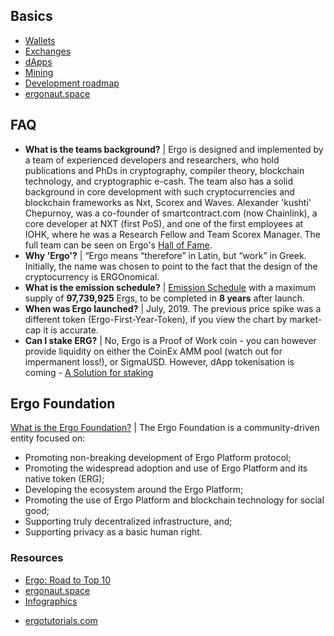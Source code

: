 ## Basics
- [Wallets](https://ergoplatform.org/en/wallets/)
- [Exchanges](https://ergoplatform.org/en/exchanges/)
- [dApps](https://sigmaverse.io/)
- [Mining](https://ergonaut.space/Mining)
- [Development roadmap](https://ergonaut.space/en/roadmap)
- [ergonaut.space](https://ergonaut.space/en/home)

## FAQ 
- **What is the teams background?** | Ergo is designed and implemented by a team of experienced developers and researchers, who hold publications and PhDs in cryptography, compiler theory, blockchain technology, and cryptographic e-cash. The team also has a solid background in core development with such cryptocurrencies and blockchain frameworks as Nxt, Scorex and Waves. Alexander 'kushti' Chepurnoy, was a co-founder of smartcontract.com (now Chainlink), a core developer at NXT (first PoS), and one of the first employees at IOHK, where he was a Research Fellow and Team Scorex Manager. The full team can be seen on Ergo's [Hall of Fame](https://ergoplatform.org/en/hall_of_fame/).
- **Why 'Ergo'?** | “Ergo means “therefore” in Latin, but “work” in Greek. Initially, the name was chosen to point to the fact that the design of the cryptocurrency is ERGOnomical.
- **What is the emission schedule?** | [Emission Schedule](https://ergoplatform.org/en/blog/2019_05_20-curve/) with a maximum supply of **97,739,925** Ergs, to be completed in **8 years** after launch. 
- **When was Ergo launched?** | July, 2019. The previous price spike was a different token (Ergo-First-Year-Token), if you view the chart by market-cap it is accurate.
- **Can I stake ERG?** | No, Ergo is a Proof of Work coin - you can however provide liquidity on either the CoinEx AMM pool (watch out for impermanent loss!), or SigmaUSD. However, dApp tokenisation is coming - [A Solution for staking](https://www.ergoforum.org/t/a-solution-for-staking/1057)

## Ergo Foundation
[What is the Ergo Foundation?](https://ergoplatform.org/en/foundation/)  | The Ergo Foundation is a community-driven entity focused on:

  - Promoting non-breaking development of Ergo Platform protocol;
  - Promoting the widespread adoption and use of Ergo Platform and its native token (ERG);
  - Developing the ecosystem around the Ergo Platform;
  - Promoting the use of Ergo Platform and blockchain technology for social good;
  - Supporting truly decentralized infrastructure, and;
  - Supporting privacy as a basic human right.

### Resources

* [Ergo: Road to Top 10](https://thecryptodrip.com/ergo-deep-dive/)
* [ergonaut.space](https://ergonaut.space/)
* [Infographics](https://ergosites.github.io/#ex2-tabs-2)
- [ergotutorials.com](https://ergotutorials.com/)

